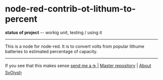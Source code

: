 # node-red-contrib-ot-lithum-to-percent

**status of project** -- workig unit, testing / using it

---
This is a node for node-red. It is to convert volts from popular lithume batteries to estimated percentage of capacity.



---

If you see that this makes sense [ send me a ☕ ](https://ko-fi.com/B0B0DFYGS) | [Master repository](https://github.com/yOyOeK1/oiyshTerminal) | [About SvOiysh](https://www.youtube.com/@svoiysh)